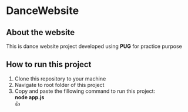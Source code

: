 # DanceWebsite
## About the website
This is dance website project developed using **PUG** for practice purpose

## How to run this project
1. Clone this repository to your machine
2. Navigate to root folder of this project
3. Copy and paste the fillowing command to run this project:  
**node app.js**  
:+1:
